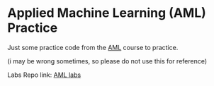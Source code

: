 # Applied Machine Learning (AML) Practice

Just some practice code from the [AML](https://groups.inf.ed.ac.uk/teaching/aml/) course to practice.

(i may be wrong sometimes, so please do not use this for reference)

Labs Repo link: [AML labs](https://git.ecdf.ed.ac.uk/aml/labs-public/-/tree/main?ref_type=heads)